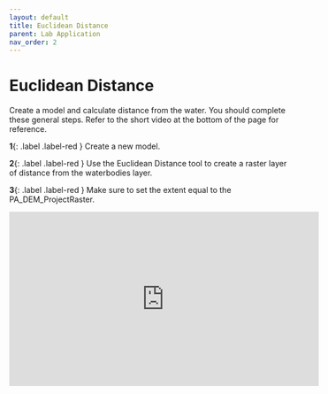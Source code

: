 ```yaml
---
layout: default
title: Euclidean Distance
parent: Lab Application
nav_order: 2
---
```



# Euclidean Distance

Create a model and calculate distance from the water.  You should complete these general steps.  Refer to the short video at the bottom of the page for reference.

**1**{: .label .label-red } Create a new model.

**2**{: .label .label-red } Use the Euclidean Distance tool to create a raster layer of distance from the waterbodies layer.

**3**{: .label .label-red } Make sure to set the extent equal to the PA_DEM_ProjectRaster.

<iframe width="560" height="315" src="https://www.youtube.com/embed/KLlTEq_UezY" title="YouTube video player" frameborder="0" allow="accelerometer; autoplay; clipboard-write; encrypted-media; gyroscope; picture-in-picture" allowfullscreen></iframe>